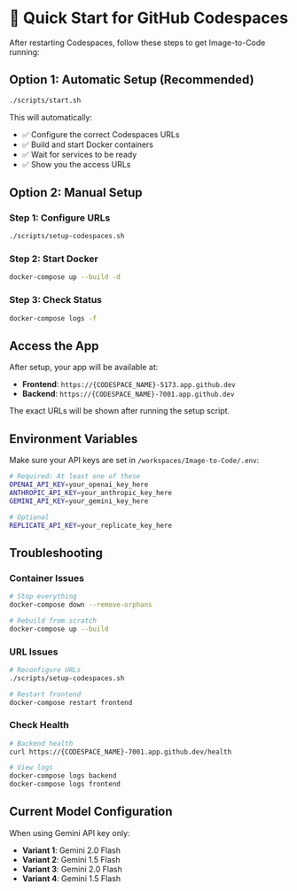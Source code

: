 # 🚀 Quick Start for GitHub Codespaces

After restarting Codespaces, follow these steps to get Image-to-Code running:

## Option 1: Automatic Setup (Recommended)

```bash
./scripts/start.sh
```

This will automatically:
- ✅ Configure the correct Codespaces URLs
- ✅ Build and start Docker containers
- ✅ Wait for services to be ready
- ✅ Show you the access URLs

## Option 2: Manual Setup

### Step 1: Configure URLs
```bash
./scripts/setup-codespaces.sh
```

### Step 2: Start Docker
```bash
docker-compose up --build -d
```

### Step 3: Check Status
```bash
docker-compose logs -f
```

## Access the App

After setup, your app will be available at:
- **Frontend**: `https://{CODESPACE_NAME}-5173.app.github.dev`
- **Backend**: `https://{CODESPACE_NAME}-7001.app.github.dev`

The exact URLs will be shown after running the setup script.

## Environment Variables

Make sure your API keys are set in `/workspaces/Image-to-Code/.env`:

```bash
# Required: At least one of these
OPENAI_API_KEY=your_openai_key_here
ANTHROPIC_API_KEY=your_anthropic_key_here  
GEMINI_API_KEY=your_gemini_key_here

# Optional
REPLICATE_API_KEY=your_replicate_key_here
```

## Troubleshooting

### Container Issues
```bash
# Stop everything
docker-compose down --remove-orphans

# Rebuild from scratch
docker-compose up --build
```

### URL Issues
```bash
# Reconfigure URLs
./scripts/setup-codespaces.sh

# Restart frontend
docker-compose restart frontend
```

### Check Health
```bash
# Backend health
curl https://{CODESPACE_NAME}-7001.app.github.dev/health

# View logs
docker-compose logs backend
docker-compose logs frontend
```

## Current Model Configuration

When using Gemini API key only:
- **Variant 1**: Gemini 2.0 Flash
- **Variant 2**: Gemini 1.5 Flash  
- **Variant 3**: Gemini 2.0 Flash
- **Variant 4**: Gemini 1.5 Flash
